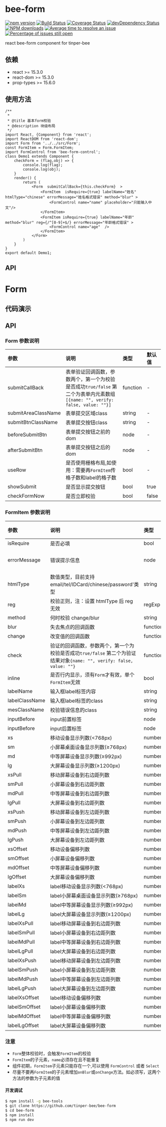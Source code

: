 # bee-form

[![npm version](https://img.shields.io/npm/v/bee-form.svg)](https://www.npmjs.com/package/bee-form)
[![Build Status](https://img.shields.io/travis/tinper-bee/bee-form/master.svg)](https://travis-ci.org/tinper-bee/bee-form)
[![Coverage Status](https://coveralls.io/repos/github/tinper-bee/bee-form/badge.svg?branch=master)](https://coveralls.io/github/tinper-bee/bee-form?branch=master)
[![devDependency Status](https://img.shields.io/david/dev/tinper-bee/bee-form.svg)](https://david-dm.org/tinper-bee/bee-form#info=devDependencies)
[![NPM downloads](http://img.shields.io/npm/dm/bee-form.svg?style=flat)](https://npmjs.org/package/bee-form)
[![Average time to resolve an issue](http://isitmaintained.com/badge/resolution/tinper-bee/bee-form.svg)](http://isitmaintained.com/project/tinper-bee/bee-form "Average time to resolve an issue")
[![Percentage of issues still open](http://isitmaintained.com/badge/open/tinper-bee/bee-form.svg)](http://isitmaintained.com/project/tinper-bee/bee-form "Percentage of issues still open")


react bee-form component for tinper-bee



## 依赖

- react >= 15.3.0
- react-dom >= 15.3.0
- prop-types >= 15.6.0

## 使用方法

```
/**
 *
 * @title 基本form校验
 * @description 块级布局
 */
import React, {Component} from 'react';
import ReactDOM from 'react-dom';
import Form from '../../src/Form';
const FormItem = Form.FormItem;
import FormControl from 'bee-form-control';
class Demo1 extends Component {
    checkForm = (flag,obj) => {
        console.log(flag);
        console.log(obj);
    }
    render() {
        return (
            <Form  submitCallBack={this.checkForm}  >
                <FormItem  isRequire={true} labelName="姓名" htmlType="chinese" errorMessage="姓名格式错误" method="blur" >
                    <FormControl name="name" placeholder="只能输入中文"/>
                </FormItem>
                <FormItem isRequire={true} labelName="年龄" method="blur" reg={/^[0-9]+$/} errorMessage="年龄格式错误" >
                    <FormControl name="age"  />
                </FormItem>
            </Form>
        )
    }
}
export default Demo1;
```



## API

# Form
## 代码演示
## API

### Form 参数说明
|参数|说明|类型|默认值|
|:---|:-----|:----|:------|
|submitCallBack|表单验证回调函数，参数两个，第一个为校验是否成功`true/false` 第二个为表单内元素数组`[{name: "", verify: false, value: ""}]`|function|-|
|submitAreaClassName|表单提交区域class|string|-|
|submitBtnClassName|表单提交按钮class|string|-|
|beforeSubmitBtn|表单提交按钮之前的dom|node|-|
|afterSubmitBtn|表单提交按钮之后的dom|node|-|
|useRow|是否使用栅格布局,如使用：需要再`FormItem`传格子数和label的格子数|bool|-|
|showSubmit|是否显示提交按钮|bool|true|
|checkFormNow|是否立即校验|bool|false|

### FormItem 参数说明
|参数|说明|类型|默认值|
|:---|:-----|:----|:------|
|isRequire|是否必填|bool|false|
|errorMessage|错误提示信息|node|"校验失败"|
|htmlType|数值类型，目前支持 email/tel/IDCard/chinese/password'类型|string|-|
|reg|校验正则，注：设置 htmlType 后 reg 无效|regExp|-|
|method|何时校验 change/blur|string|-|
|blur|失去焦点的回调函数|function|-|
|change|改变值的回调函数|function|-|
|check|验证的回调函数，参数两个，第一个为校验是否成功`true/false` 第二个为验证结果对象`{name: "", verify: false, value: ""}`|function|-|
|inline|是否行内显示，须有`Form`才有效，单个`FormItem`无效|bool|false|
|labelName|输入框label标签内容|string|-|
|labelClassName|输入框label标签的class|string|-|
|mesClassName|校验错误信息的class|string|-|
|inputBefore|input前置标签|node|-|
|inputBefore|input后置标签|node|-|
|xs|移动设备显示列数(<768px)|number|-|
|sm|小屏幕桌面设备显示列数(≥768px)|number|-|
|md|中等屏幕设备显示列数(≥992px)|number|-|
|lg|大屏幕设备显示列数(≥1200px)|number|-|
|xsPull|移动屏幕设备到右边距列数|number|-|
|smPull|小屏幕设备到右边距列数|number|-|
|mdPull|中等屏幕设备到右边距列数|number|-|
|lgPull|大屏幕设备到右边距列数|number|-|
|xsPush|移动屏幕设备到左边距列数|number|-|
|smPush|小屏幕设备到左边距列数|number|-|
|mdPush|中等屏幕设备到左边距列数|number|-|
|lgPush|大屏幕设备到左边距列数|number|-|
|xsOffset|移动设备偏移列数|number|-|
|smOffset|小屏幕设备偏移列数|number|-|
|mdOffset|中等屏幕设备偏移列数|number|-|
|lgOffset|大屏幕设备偏移列数|number|-|
|labelXs|label移动设备显示列数(<768px)|number|-|
|labelSm|label小屏幕桌面设备显示列数(≥768px)|number|-|
|labelMd|label中等屏幕设备显示列数(≥992px)|number|-|
|labelLg|label大屏幕设备显示列数(≥1200px)|number|-|
|labelXsPull|label移动屏幕设备到右边距列数|number|-|
|labelSmPull|label小屏幕设备到右边距列数|number|-|
|labelMdPull|label中等屏幕设备到右边距列数|number|-|
|labelLgPull|label大屏幕设备到右边距列数|number|-|
|labelXsPush|label移动屏幕设备到左边距列数|number|-|
|labelSmPush|label小屏幕设备到左边距列数|number|-|
|labelMdPush|label中等屏幕设备到左边距列数|number|-|
|labelLgPush|label大屏幕设备到左边距列数|number|-|
|labelXsOffset|label移动设备偏移列数|number|-|
|labelSmOffset|label小屏幕设备偏移列数|number|-|
|labelMdOffset|label中等屏幕设备偏移列数|number|-|
|labelLgOffset|label大屏幕设备偏移列数|number|-|

### 注意
- `Form`整体校验时，会触发`FormItem`的校验
- `FormItem`的子元素，`name`必须存在且不能重复
- 组件初期，`FormItem`子元素只能存在一个,可以使用 `FormControl` 或者 `Select`
- 尽量不要再`FormItem`的子元素增加`onBlur`或`onChange`方法。如必须写，这两个方法的参数为子元素的值

#### 开发调试

```sh
$ npm install -g bee-tools
$ git clone https://github.com/tinper-bee/bee-form
$ cd bee-form
$ npm install
$ npm run dev
```
